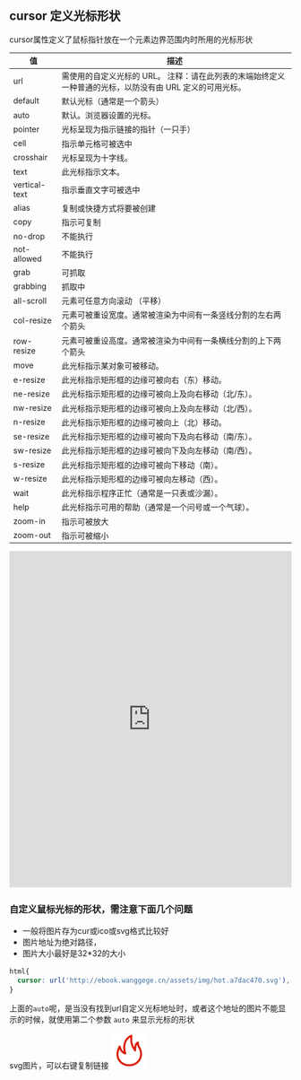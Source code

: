 ## cursor 定义光标形状

cursor属性定义了鼠标指针放在一个元素边界范围内时所用的光标形状

|值| 	描述|
| ---- | ---- |
| url | 	需使用的自定义光标的 URL。 注释：请在此列表的末端始终定义一种普通的光标，以防没有由 URL 定义的可用光标。|
| default | 	默认光标（通常是一个箭头）|
| auto 	|默认。浏览器设置的光标。|
| pointer| 	光标呈现为指示链接的指针（一只手）|
| cell |  指示单元格可被选中 |
| crosshair| 	光标呈现为十字线。|
| text 	|此光标指示文本。|
| vertical-text | 指示垂直文字可被选中 |
| alias | 复制或快捷方式将要被创建 |
| copy | 指示可复制 |
| no-drop | 不能执行 |
| not-allowed | 不能执行 |
| grab | 可抓取 |
| grabbing | 抓取中 |
| all-scroll | 元素可任意方向滚动 （平移）|
| col-resize | 元素可被重设宽度。通常被渲染为中间有一条竖线分割的左右两个箭头 |
| row-resize | 元素可被重设高度。通常被渲染为中间有一条横线分割的上下两个箭头 |
| move |	此光标指示某对象可被移动。|
| e-resize| 	此光标指示矩形框的边缘可被向右（东）移动。|
| ne-resize |	此光标指示矩形框的边缘可被向上及向右移动（北/东）。|
| nw-resize 	| 此光标指示矩形框的边缘可被向上及向左移动（北/西）。|
| n-resize 	| 此光标指示矩形框的边缘可被向上（北）移动。|
| se-resize |	此光标指示矩形框的边缘可被向下及向右移动（南/东）。|
| sw-resize |	此光标指示矩形框的边缘可被向下及向左移动（南/西）。|
| s-resize 	| 此光标指示矩形框的边缘可被向下移动（南）。|
| w-resize 	| 此光标指示矩形框的边缘可被向左移动（西）。|
| wait 	| 此光标指示程序正忙（通常是一只表或沙漏）。|
| help 	| 此光标指示可用的帮助（通常是一个问号或一个气球）。|
| zoom-in | 指示可被放大 |
| zoom-out | 指示可被缩小 |


<iframe height="600" style="width: 100%;" scrolling="no" title="css 光标" src="https://codepen.io/347830076/embed/xxVLqgB?height=265&theme-id=dark&default-tab=html,result" frameborder="no" loading="lazy" allowtransparency="true" allowfullscreen="true">
  See the Pen <a href='https://codepen.io/347830076/pen/xxVLqgB'>css 光标</a> by cylyiou
  (<a href='https://codepen.io/347830076'>@347830076</a>) on <a href='https://codepen.io'>CodePen</a>.
</iframe>

### 自定义鼠标光标的形状，需注意下面几个问题

- 一般将图片存为cur或ico或svg格式比较好
- 图片地址为绝对路径，
- 图片大小最好是32*32的大小

```css
html{
  cursor: url('http://ebook.wanggege.cn/assets/img/hot.a7dac470.svg'), auto;
}
```

上面的`auto`呢，是当没有找到url自定义光标地址时，或者这个地址的图片不能显示的时候，就使用第二个参数 `auto` 来显示光标的形状

<div style="cursor: url('http://ebook.wanggege.cn/assets/img/hot.a7dac470.svg'), auto;">
  svg图片，可以右键复制链接 <img src="./img/hot.svg" class="zoom-custom-imgs" />
</div>